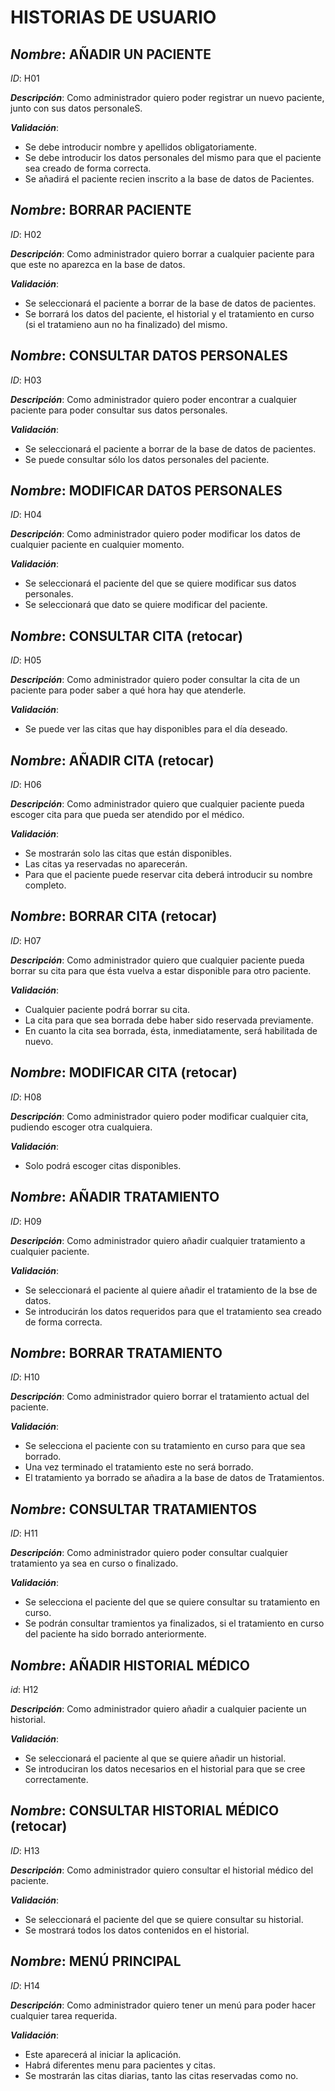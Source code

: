 # **HISTORIAS DE USUARIO**

## *Nombre*: **AÑADIR UN PACIENTE** 
*ID*: H01 

__*Descripción*__: Como administrador quiero poder registrar un nuevo paciente, junto con sus datos personaleS.

 __*Validación*__:
* Se debe introducir nombre y apellidos obligatoriamente.
* Se debe introducir los datos personales del mismo para que el paciente sea creado de forma correcta.
* Se añadirá el paciente recien inscrito a la base de datos de Pacientes.
 

      
## *Nombre*: **BORRAR PACIENTE**
*ID*: H02 

__*Descripción*__: Como administrador quiero borrar a cualquier paciente para que este no aparezca en la base de datos.

 __*Validación*__:
* Se seleccionará el paciente a borrar de la base de datos de pacientes.
* Se borrará los datos del paciente, el historial y el tratamiento en curso (si el tratamieno aun no ha finalizado) del mismo.


      
## *Nombre*: **CONSULTAR DATOS PERSONALES**
*ID*: H03 

__*Descripción*__: Como administrador quiero poder encontrar a cualquier paciente para poder consultar sus datos personales.

 __*Validación*__:
* Se seleccionará el paciente a borrar de la base de datos de pacientes.
* Se puede consultar sólo los datos personales del paciente.



## *Nombre*: **MODIFICAR DATOS PERSONALES**
*ID*: H04

__*Descripción*__: Como administrador quiero poder modificar los datos de cualquier paciente en cualquier momento. 

 __*Validación*__:
* Se seleccionará el paciente del que se quiere modificar sus datos personales.
* Se seleccionará que dato se quiere modificar del paciente.



       
## *Nombre*: **CONSULTAR CITA**  (retocar)
*ID*: H05

__*Descripción*__: Como administrador quiero poder consultar la cita de un paciente para poder saber a qué hora hay que atenderle. 

 __*Validación*__:
* Se puede ver las citas que hay disponibles para el día deseado.
 

      
## *Nombre*: **AÑADIR CITA**  (retocar)
*ID*: H06 

__*Descripción*__: Como administrador quiero que cualquier paciente pueda escoger cita para que pueda ser atendido por el médico. 

 __*Validación*__:
* Se mostrarán solo las citas que están disponibles.
* Las citas ya reservadas no aparecerán.
* Para que el paciente puede reservar cita deberá introducir su nombre completo.

 
      
## *Nombre*: **BORRAR CITA**   (retocar)
*ID*: H07 

__*Descripción*__: Como administrador quiero que cualquier paciente pueda borrar su cita para que ésta vuelva a estar disponible para otro paciente. 

 __*Validación*__:
* Cualquier paciente podrá borrar su cita. 
* La cita para que sea borrada debe haber sido reservada previamente.
* En cuanto la cita sea borrada, ésta, inmediatamente, será habilitada de nuevo.



## *Nombre*: **MODIFICAR CITA** (retocar)

*ID*: H08

__*Descripción*__: Como administrador quiero poder modificar cualquier cita, pudiendo escoger otra cualquiera. 

 __*Validación*__:
* Solo podrá escoger citas disponibles.



## *Nombre*: **AÑADIR TRATAMIENTO**
*ID*: H09

__*Descripción*__: Como administrador quiero añadir cualquier tratamiento a cualquier paciente.

 __*Validación*__:
* Se seleccionará el paciente al quiere añadir el tratamiento de la bse de datos.
* Se introducirán los datos requeridos para que el tratamiento sea creado de forma correcta.




## *Nombre*: **BORRAR TRATAMIENTO**
*ID*: H10

__*Descripción*__: Como administrador quiero borrar el tratamiento actual del paciente. 

 __*Validación*__:
* Se selecciona el paciente con su tratamiento en curso para que sea borrado.
* Una vez terminado el tratamiento este no será borrado.
* El tratamiento ya borrado se añadira a la base de datos de Tratamientos.



## *Nombre*: **CONSULTAR TRATAMIENTOS**
*ID*: H11

__*Descripción*__: Como administrador quiero poder consultar cualquier tratamiento ya sea en curso o finalizado. 

 __*Validación*__:
* Se selecciona el paciente del que se quiere consultar su tratamiento en curso.
* Se podrán consultar tramientos ya finalizados, si el tratamiento en curso del paciente ha sido borrado anteriormente.



## *Nombre*: **AÑADIR HISTORIAL MÉDICO**
*id*: H12

__*Descripción*__: Como administrador quiero añadir a cualquier paciente un historial.

__*Validación*__:
* Se seleccionará el paciente al que se quiere añadir un historial.
* Se introduciran los datos necesarios en el historial para que se cree correctamente.



## *Nombre*: **CONSULTAR HISTORIAL MÉDICO** (retocar)
*ID*: H13

__*Descripción*__: Como administrador quiero consultar el historial médico del paciente. 

 __*Validación*__: 
* Se seleccionará el paciente del que se quiere consultar su historial.
* Se mostrará todos los datos contenidos en el historial.



## *Nombre*: **MENÚ PRINCIPAL**
*ID*: H14

__*Descripción*__: Como administrador quiero tener un menú para poder hacer cualquier tarea requerida.

__*Validación*__:
* Este aparecerá al iniciar la aplicación.
* Habrá diferentes menu para pacientes y citas.
* Se mostrarán las citas diarias, tanto las citas reservadas como no.
